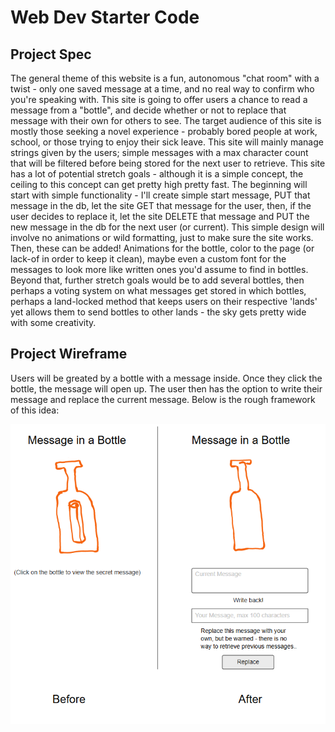 # Web Dev Starter Code

## Project Spec

The general theme of this website is a fun, autonomous "chat room" with a twist - only one saved message at a time, and 
no real way to confirm who you're speaking with. This site is going to offer users a chance to read a message from a "bottle", 
and decide whether or not to replace that message with their own for others to see. The target audience of this site is 
mostly those seeking a novel experience - probably bored people at work, school, or those trying to enjoy their sick leave. 
This site will mainly manage strings given by the users; simple messages with a max character count that will be filtered 
before being stored for the next user to retrieve. This site has a lot of potential stretch goals - although it is a simple 
concept, the ceiling to this concept can get pretty high pretty fast. The beginning will start with simple functionality - 
I'll create simple start message, PUT that message in the db, let the site GET that message for the user, then, if the user 
decides to replace it, let the site DELETE that message and PUT the new message in the db for the next user (or current). 
This simple design will involve no animations or wild formatting, just to make sure the site works. Then, these can be added! 
Animations for the bottle, color to the page (or lack-of in order to keep it clean), maybe even a custom font for the messages 
to look more like written ones you'd assume to find in bottles. Beyond that, further stretch goals would be to add several 
bottles, then perhaps a voting system on what messages get stored in which bottles, perhaps a land-locked method that keeps 
users on their respective 'lands' yet allows them to send bottles to other lands - the sky gets pretty wide with some creativity. 

## Project Wireframe

Users will be greated by a bottle with a message inside. Once they click the bottle, the message will open up. The user then
has the option to write their message and replace the current message. Below is the rough framework of this idea:

![wireframe](/img/moqup.png)
